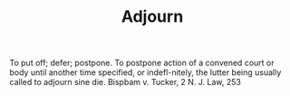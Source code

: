 ---
title: Adjourn
letter: A
permalink: "/definitions/adjourn.html"
body: To put off; defer; postpone. To postpone action of a convened court or body
  until another time specified, or indefl-nitely, the lutter being usually called
  to adjourn sine die. Bispbam v. Tucker, 2 N. J. Law, 253
published_at: '2018-07-07'
layout: post
---